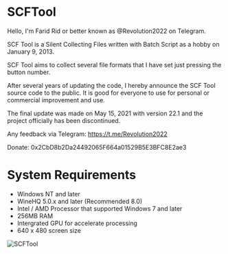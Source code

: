 # SCFTool

Hello, I'm Farid Rid or better known as @Revolution2022 on Telegram.

SCF Tool is a Silent Collecting Files written with Batch Script as a hobby on January 9, 2013.

SCF Tool aims to collect several file formats that I have set just pressing the button number. 

After several years of updating the code, I hereby announce the SCF Tool source code to the public. It is good for everyone to use for personal or commercial improvement and use.

The final update was made on May 15, 2021 with version 22.1 and the project officially has been discontinued.

Any feedback via Telegram:
https://t.me/Revolution2022

Donate:
0x2CbD8b2Da24492065F664a01529B5E3BFC8E2ae3

# System Requirements
* Windows NT and later
* WineHQ 5.0.x and later (Recommended 8.0)
* Intel / AMD Processor that supported Windows 7 and later
* 256MB RAM
* Intergrated GPU for accelerate processing
* 640 x 480 screen size

![SCFTool](SCFTool.PNG)
